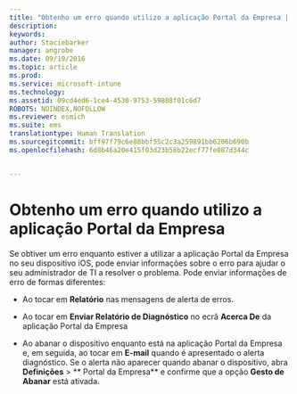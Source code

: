 ```yaml
---
title: "Obtenho um erro quando utilizo a aplicação Portal da Empresa | Microsoft Intune"
description: 
keywords: 
author: Staciebarker
manager: angrobe
ms.date: 09/19/2016
ms.topic: article
ms.prod: 
ms.service: microsoft-intune
ms.technology: 
ms.assetid: 09cd4ed6-1ce4-4530-9753-59808f01c6d7
ROBOTS: NOINDEX,NOFOLLOW
ms.reviewer: esmich
ms.suite: ems
translationtype: Human Translation
ms.sourcegitcommit: bff97f79c6e88bbf55c2c3a259891bb6206b690b
ms.openlocfilehash: 6d8b46a20e415f03d23b58b22ecf77fe887d344c


---
```



# Obtenho um erro quando utilizo a aplicação Portal da Empresa

Se obtiver um erro enquanto estiver a utilizar a aplicação Portal da Empresa no seu dispositivo iOS, pode enviar informações sobre o erro para ajudar o seu administrador de TI a resolver o problema. Pode enviar informações de erro de formas diferentes:

-   Ao tocar em **Relatório** nas mensagens de alerta de erros.

-   Ao tocar em **Enviar Relatório de Diagnóstico** no ecrã **Acerca De** da aplicação Portal da Empresa

-   Ao abanar o dispositivo enquanto está na aplicação Portal da Empresa e, em seguida, ao tocar em **E-mail** quando é apresentado o alerta diagnóstico. Se o alerta não aparecer quando abanar o dispositivo, abra **Definições** &gt; ** Portal da Empresa** e confirme que a opção **Gesto de Abanar** está ativada.






<!--HONumber=Sep16_HO3-->


